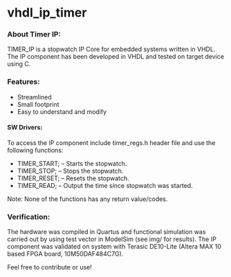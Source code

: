 # vhdl_ip_timer

### About Timer IP:
TIMER_IP is a stopwatch IP Core for embedded systems written in VHDL.
The IP component has been developed in VHDL and tested on target device using C.

### Features:
- Streamlined
- Small footprint
- Easy to understand and modify

#### SW Drivers:
To access the IP component include timer_regs.h header file and use the following functions:
- TIMER_START;	– Starts the stopwatch.
- TIMER_STOP;   – Stops the stopwatch.
- TIMER_RESET;  – Resets the stopwatch.
- TIMER_READ;   – Output the time since stopwatch was started.

Note: None of the functions has any return value/codes.

### Verification:
The hardware was compiled in Quartus and functional simulation was carried out by using test vector in ModelSim (see img/ for results).
The IP component was validated on system with Terasic DE10-Lite (Altera MAX 10 based FPGA board, 10M50DAF484C7G).

Feel free to contribute or use!